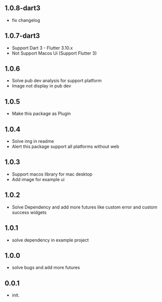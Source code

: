 ## 1.0.8-dart3

* fix changelog

## 1.0.7-dart3

* Support Dart 3 - Flutter 3.10.x
* Not Support Macos Ui (Support Flutter 3)

## 1.0.6

* Solve pub dev analysis for support platform
* Image not display in pub dev

## 1.0.5

* Make this package as Plugin

## 1.0.4

* Solve img in readme
* Alert this package support all platforms without web

## 1.0.3

* Support macos library for mac desktop
* Add image for example ui

## 1.0.2

* Solve Dependency and add more futures like custom error and custom success widgets

## 1.0.1

* solve dependency in example project

## 1.0.0

* solve bugs and add more futures

## 0.0.1

* init.

